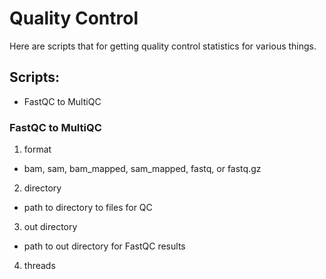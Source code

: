 # Quality Control

Here are scripts that for getting quality control statistics for various things.

## Scripts:
- FastQC to MultiQC

### FastQC to MultiQC

1. format
  - bam, sam, bam_mapped, sam_mapped, fastq, or fastq.gz
2. directory
  - path to directory to files for QC
3. out directory
  - path to out directory for FastQC results 
4. threads


